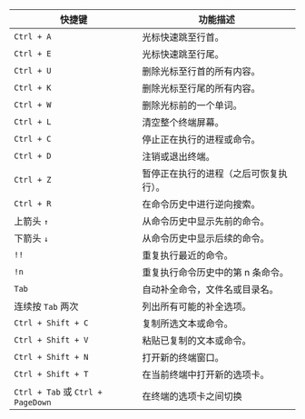 
| 快捷键                              | 功能描述                |
| -------------------------------- | ------------------- |
| `Ctrl + A`                       | 光标快速跳至行首。           |
| `Ctrl + E`                       | 光标快速跳至行尾。           |
| `Ctrl + U`                       | 删除光标至行首的所有内容。       |
| `Ctrl + K`                       | 删除光标至行尾的所有内容。       |
| `Ctrl + W`                       | 删除光标前的一个单词。         |
| `Ctrl + L`                       | 清空整个终端屏幕。           |
| `Ctrl + C`                       | 停止正在执行的进程或命令。       |
| `Ctrl + D`                       | 注销或退出终端。            |
| `Ctrl + Z`                       | 暂停正在执行的进程（之后可恢复执行）。 |
| `Ctrl + R`                       | 在命令历史中进行逆向搜索。       |
| 上箭头 `↑`                          | 从命令历史中显示先前的命令。      |
| 下箭头 `↓`                          | 从命令历史中显示后续的命令。      |
| `!!`                             | 重复执行最近的命令。          |
| `!n`                             | 重复执行命令历史中的第 n 条命令。  |
| `Tab`                            | 自动补全命令，文件名或目录名。     |
| 连续按 `Tab` 两次                     | 列出所有可能的补全选项。        |
| `Ctrl + Shift + C`               | 复制所选文本或命令。          |
| `Ctrl + Shift + V`               | 粘贴已复制的文本或命令。        |
| `Ctrl + Shift + N`               | 打开新的终端窗口。           |
| `Ctrl + Shift + T`               | 在当前终端中打开新的选项卡。      |
| `Ctrl + Tab` 或 `Ctrl + PageDown` | 在终端的选项卡之间切换         |